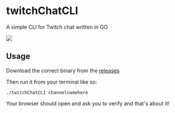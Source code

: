 # twitchChatCLI
A simple CLI for Twitch chat written in GO

<img src="http://i.imgur.com/e930sea.png">


## Usage

Download the correct binary from the [releases](https://github.com/SimplySerenity/twitchChatCLI/releases)

Then run it from your terminal like so:

```
./twitchChatCLI channelnamehere
```

Your browser should open and ask you to verify and that's about it!

